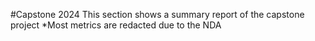 #Capstone 2024
This section shows a summary report of the capstone project 
*Most metrics are redacted due to the NDA
